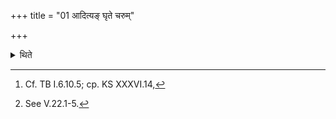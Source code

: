 +++
title = "01 आदित्यङ् घृते चरुम्"

+++

<details><summary>थिते</summary>

1. (The Adhvaryu) takes out the material for the rice-pap to be cooked in ghee for Aditi,[^1] in the same manner (as described) earlier.[^2]  


[^1]: Cf. TB I.6.10.5; cp. KS XXXVI.14,  

[^2]: See V.22.1-5.
</details>
